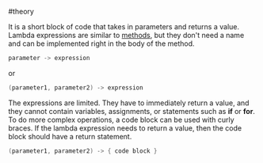 #theory 

It is a short block of code that takes in parameters and returns a value. Lambda expressions are similar to [methods](Method.md), but they don't need a name and can be implemented right in the body of the method.

```java
parameter -> expression
```

or

```java
(parameter1, parameter2) -> expression
```

The expressions are limited. They have to immediately return a value, and they cannot contain variables, assignments, or statements such as **if** or **for**. To do more complex operations, a code block can be used with curly braces. If the lambda expression needs to return a value, then the code block should have a return statement.

```java
(parameter1, parameter2) -> { code block }
```